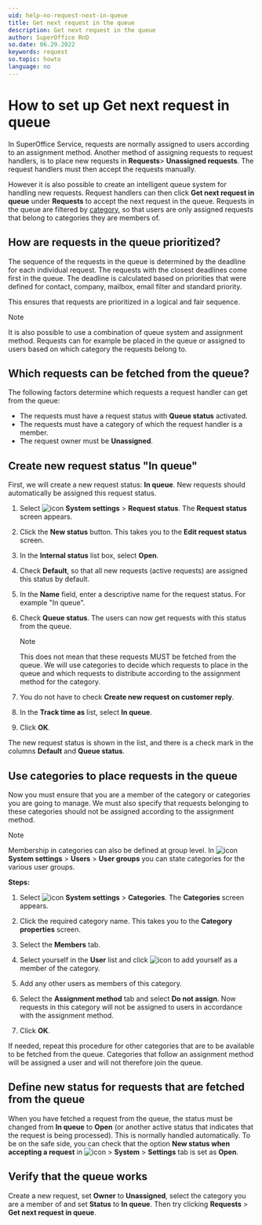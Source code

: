 ```yaml
---
uid: help-no-request-next-in-queue
title: Get next request in the queue
description: Get next request in the queue
author: SuperOffice RnD
so.date: 06.29.2022
keywords: request
so.topic: howto
language: no
---
```


# How to set up Get next request in queue

In SuperOffice Service, requests are normally assigned to users according to an assignment method. Another method of assigning requests to request handlers, is to place new requests in **Requests**> **Unassigned requests**. The request handlers must then accept the requests manually.

However it is also possible to create an intelligent queue system for handling new requests. Request handlers can then click **Get next request in queue** under **Requests** to accept the next request in the queue. Requests in the queue are filtered by [category][2], so that users are only assigned requests that belong to categories they are members of.

## How are requests in the queue prioritized?

The sequence of the requests in the queue is determined by the deadline for each individual request. The requests with the closest deadlines come first in the queue. The deadline is calculated based on priorities that were defined for contact, company, mailbox, email filter and standard priority.

This ensures that requests are prioritized in a logical and fair sequence.

> [!NOTE]
> It is also possible to use a combination of queue system and assignment method. Requests can for example be placed in the queue or assigned to users based on which category the requests belong to.

## Which requests can be fetched from the queue?

The following factors determine which requests a request handler can get from the queue:

* The requests must have a request status with **Queue status** activated.
* The requests must have a category of which the request handler is a member.
* The request owner must be **Unassigned**.

## Create new request status "In queue"

First, we will create a new request status: **In queue**. New requests should automatically be assigned this request status.

1. Select ![icon][img2] **System settings** > **Request status**. The **Request status** screen appears.

2. Click the **New status** button. This takes you to the **Edit request status** screen.

3. In the **Internal status** list box, select **Open**.

4. Check **Default**, so that all new requests (active requests) are assigned this status by default.

5. In the **Name** field, enter a descriptive name for the request status. For example "In queue".

6. Check **Queue status**. The users can now get requests with this status from the queue.

    > [!NOTE]
    > This does not mean that these requests MUST be fetched from the queue. We will use categories to decide which requests to place in the queue and which requests to distribute according to the assignment method for the category.

7. You do not have to check **Create new request on customer reply**.

8. In the **Track time as** list, select **In queue**.

9. Click **OK**.

The new request status is shown in the list, and there is a check mark in the columns **Default** and **Queue status**.

## Use categories to place requests in the queue

Now you must ensure that you are a member of the category or categories you are going to manage. We must also specify that requests belonging to these categories should not be assigned according to the assignment method.

> [!NOTE]
> Membership in categories can also be defined at group level. In ![icon][img2] **System settings** > **Users** > **User groups** you can state categories for the various user groups.

**Steps:**

1. Select ![icon][img2] **System settings** > **Categories**. The **Categories** screen appears.

2. Click the required category name. This takes you to the **Category properties** screen.

3. Select the **Members** tab.

4. Select yourself in the **User** list and click ![icon][img1] to add yourself as a member of the category.

5. Add any other users as members of this category.

6. Select the **Assignment method** tab and select **Do not assign**. Now requests in this category will not be assigned to users in accordance with the assignment method.

7. Click **OK**.

If needed, repeat this procedure for other categories that are to be available to be fetched from the queue. Categories that follow an assignment method will be assigned a user and will not therefore join the queue.

## Define new status for requests that are fetched from the queue

When you have fetched a request from the queue, the status must be changed from **In queue** to **Open** (or another active status that indicates that the request is being processed). This is normally handled automatically. To be on the safe side, you can check that the option **New status when accepting a request** in ![icon][img2] > **System** > **Settings** tab is set as **Open**.

## Verify that the queue works

Create a new request, set **Owner** to **Unassigned**, select the category you are a member of and set **Status** to **In queue**. Then try clicking **Requests** > **Get next request in queue**.

<!-- Referenced links -->
[2]: category/index.md

<!-- Referenced images -->
[img1]: ../../../media/icons/btn-add.png
[img2]: ../../../media/icons/settings-small.png

